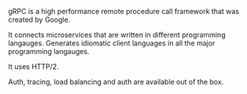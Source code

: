 gRPC is a high performance remote procedure call framework that was created
by Google.

It connects microservices that are written in different programming langauges.
Generates idiomatic client languages in all the major programming langauges.

It uses HTTP/2.

Auth, tracing, load balancing and auth are available out of the box.
